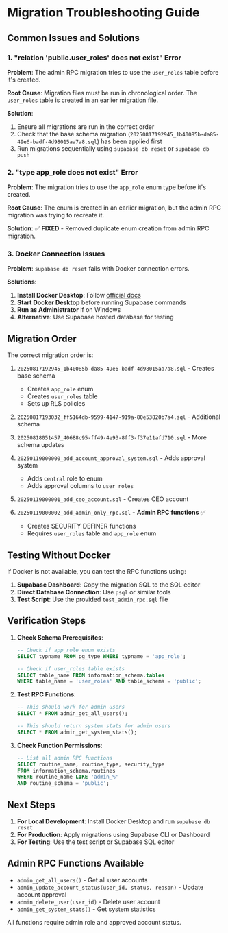 # Migration Troubleshooting Guide

## Common Issues and Solutions

### 1. "relation 'public.user_roles' does not exist" Error

**Problem**: The admin RPC migration tries to use the `user_roles` table before it's created.

**Root Cause**: Migration files must be run in chronological order. The `user_roles` table is created in an earlier migration file.

**Solution**:
1. Ensure all migrations are run in the correct order
2. Check that the base schema migration (`20250817192945_1b40085b-da85-49e6-badf-4d98015aa7a8.sql`) has been applied first
3. Run migrations sequentially using `supabase db reset` or `supabase db push`

### 2. "type app_role does not exist" Error

**Problem**: The migration tries to use the `app_role` enum type before it's created.

**Root Cause**: The enum is created in an earlier migration, but the admin RPC migration was trying to recreate it.

**Solution**: ✅ **FIXED** - Removed duplicate enum creation from admin RPC migration.

### 3. Docker Connection Issues

**Problem**: `supabase db reset` fails with Docker connection errors.

**Solutions**:
1. **Install Docker Desktop**: Follow [official docs](https://docs.docker.com/desktop)
2. **Start Docker Desktop** before running Supabase commands
3. **Run as Administrator** if on Windows
4. **Alternative**: Use Supabase hosted database for testing

## Migration Order

The correct migration order is:

1. `20250817192945_1b40085b-da85-49e6-badf-4d98015aa7a8.sql` - Creates base schema
   - Creates `app_role` enum
   - Creates `user_roles` table
   - Sets up RLS policies

2. `20250817193032_ff5164db-9599-4147-919a-80e53820b7a4.sql` - Additional schema

3. `20250818051457_40688c95-ff49-4e93-8ff3-f37e11afd710.sql` - More schema updates

4. `20250119000000_add_account_approval_system.sql` - Adds approval system
   - Adds `central` role to enum
   - Adds approval columns to `user_roles`

5. `20250119000001_add_ceo_account.sql` - Creates CEO account

6. `20250119000002_add_admin_only_rpc.sql` - **Admin RPC functions** ✅
   - Creates SECURITY DEFINER functions
   - Requires `user_roles` table and `app_role` enum

## Testing Without Docker

If Docker is not available, you can test the RPC functions using:

1. **Supabase Dashboard**: Copy the migration SQL to the SQL editor
2. **Direct Database Connection**: Use `psql` or similar tools
3. **Test Script**: Use the provided `test_admin_rpc.sql` file

## Verification Steps

1. **Check Schema Prerequisites**:
   ```sql
   -- Check if app_role enum exists
   SELECT typname FROM pg_type WHERE typname = 'app_role';
   
   -- Check if user_roles table exists
   SELECT table_name FROM information_schema.tables 
   WHERE table_name = 'user_roles' AND table_schema = 'public';
   ```

2. **Test RPC Functions**:
   ```sql
   -- This should work for admin users
   SELECT * FROM admin_get_all_users();
   
   -- This should return system stats for admin users
   SELECT * FROM admin_get_system_stats();
   ```

3. **Check Function Permissions**:
   ```sql
   -- List all admin RPC functions
   SELECT routine_name, routine_type, security_type 
   FROM information_schema.routines 
   WHERE routine_name LIKE 'admin_%' 
   AND routine_schema = 'public';
   ```

## Next Steps

1. **For Local Development**: Install Docker Desktop and run `supabase db reset`
2. **For Production**: Apply migrations using Supabase CLI or Dashboard
3. **For Testing**: Use the test script or Supabase SQL editor

## Admin RPC Functions Available

- `admin_get_all_users()` - Get all user accounts
- `admin_update_account_status(user_id, status, reason)` - Update account approval
- `admin_delete_user(user_id)` - Delete user account
- `admin_get_system_stats()` - Get system statistics

All functions require admin role and approved account status.